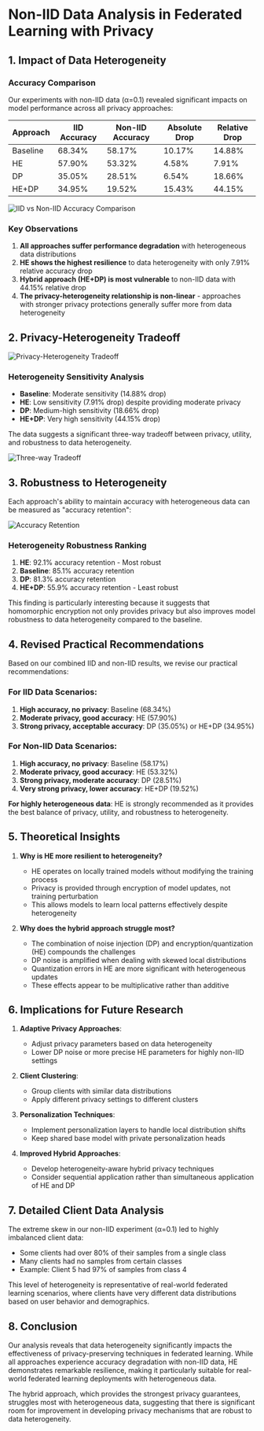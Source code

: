 # Non-IID Data Analysis in Federated Learning with Privacy

## 1. Impact of Data Heterogeneity

### Accuracy Comparison

Our experiments with non-IID data (α=0.1) revealed significant impacts on model performance across all privacy approaches:

| Approach | IID Accuracy | Non-IID Accuracy | Absolute Drop | Relative Drop |
| -------- | ------------ | ---------------- | ------------- | ------------- |
| Baseline | 68.34%       | 58.17%           | 10.17%        | 14.88%        |
| HE       | 57.90%       | 53.32%           | 4.58%         | 7.91%         |
| DP       | 35.05%       | 28.51%           | 6.54%         | 18.66%        |
| HE+DP    | 34.95%       | 19.52%           | 15.43%        | 44.15%        |

![IID vs Non-IID Accuracy Comparison](/analysis_results/comparison/iid_vs_non_iid_accuracy.png)

### Key Observations

1. **All approaches suffer performance degradation** with heterogeneous data distributions
2. **HE shows the highest resilience** to data heterogeneity with only 7.91% relative accuracy drop
3. **Hybrid approach (HE+DP) is most vulnerable** to non-IID data with 44.15% relative drop
4. **The privacy-heterogeneity relationship is non-linear** - approaches with stronger privacy protections generally suffer more from data heterogeneity

## 2. Privacy-Heterogeneity Tradeoff

![Privacy-Heterogeneity Tradeoff](/analysis_results/comparison/privacy_heterogeneity_tradeoff.png)

### Heterogeneity Sensitivity Analysis

- **Baseline**: Moderate sensitivity (14.88% drop)
- **HE**: Low sensitivity (7.91% drop) despite providing moderate privacy
- **DP**: Medium-high sensitivity (18.66% drop)
- **HE+DP**: Very high sensitivity (44.15% drop)

The data suggests a significant three-way tradeoff between privacy, utility, and robustness to data heterogeneity.

![Three-way Tradeoff](/analysis_results/comparison/three_way_tradeoff.png)

## 3. Robustness to Heterogeneity

Each approach's ability to maintain accuracy with heterogeneous data can be measured as "accuracy retention":

![Accuracy Retention](/analysis_results/comparison/accuracy_retention.png)

### Heterogeneity Robustness Ranking

1. **HE**: 92.1% accuracy retention - Most robust
2. **Baseline**: 85.1% accuracy retention
3. **DP**: 81.3% accuracy retention
4. **HE+DP**: 55.9% accuracy retention - Least robust

This finding is particularly interesting because it suggests that homomorphic encryption not only provides privacy but also improves model robustness to data heterogeneity compared to the baseline.

## 4. Revised Practical Recommendations

Based on our combined IID and non-IID results, we revise our practical recommendations:

### For IID Data Scenarios:

1. **High accuracy, no privacy**: Baseline (68.34%)
2. **Moderate privacy, good accuracy**: HE (57.90%)
3. **Strong privacy, acceptable accuracy**: DP (35.05%) or HE+DP (34.95%)

### For Non-IID Data Scenarios:

1. **High accuracy, no privacy**: Baseline (58.17%)
2. **Moderate privacy, good accuracy**: HE (53.32%)
3. **Strong privacy, moderate accuracy**: DP (28.51%)
4. **Very strong privacy, lower accuracy**: HE+DP (19.52%)

**For highly heterogeneous data**: HE is strongly recommended as it provides the best balance of privacy, utility, and robustness to heterogeneity.

## 5. Theoretical Insights

1. **Why is HE more resilient to heterogeneity?**

   - HE operates on locally trained models without modifying the training process
   - Privacy is provided through encryption of model updates, not training perturbation
   - This allows models to learn local patterns effectively despite heterogeneity

2. **Why does the hybrid approach struggle most?**
   - The combination of noise injection (DP) and encryption/quantization (HE) compounds the challenges
   - DP noise is amplified when dealing with skewed local distributions
   - Quantization errors in HE are more significant with heterogeneous updates
   - These effects appear to be multiplicative rather than additive

## 6. Implications for Future Research

1. **Adaptive Privacy Approaches**:

   - Adjust privacy parameters based on data heterogeneity
   - Lower DP noise or more precise HE parameters for highly non-IID settings

2. **Client Clustering**:

   - Group clients with similar data distributions
   - Apply different privacy settings to different clusters

3. **Personalization Techniques**:

   - Implement personalization layers to handle local distribution shifts
   - Keep shared base model with private personalization heads

4. **Improved Hybrid Approaches**:
   - Develop heterogeneity-aware hybrid privacy techniques
   - Consider sequential application rather than simultaneous application of HE and DP

## 7. Detailed Client Data Analysis

The extreme skew in our non-IID experiment (α=0.1) led to highly imbalanced client data:

- Some clients had over 80% of their samples from a single class
- Many clients had no samples from certain classes
- Example: Client 5 had 97% of samples from class 4

This level of heterogeneity is representative of real-world federated learning scenarios, where clients have very different data distributions based on user behavior and demographics.

## 8. Conclusion

Our analysis reveals that data heterogeneity significantly impacts the effectiveness of privacy-preserving techniques in federated learning. While all approaches experience accuracy degradation with non-IID data, HE demonstrates remarkable resilience, making it particularly suitable for real-world federated learning deployments with heterogeneous data.

The hybrid approach, which provides the strongest privacy guarantees, struggles most with heterogeneous data, suggesting that there is significant room for improvement in developing privacy mechanisms that are robust to data heterogeneity.

